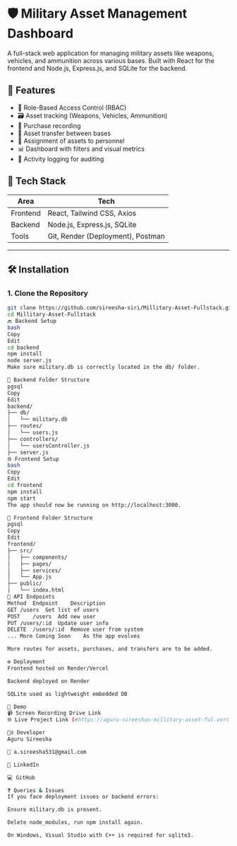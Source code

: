 # 🛡️ Military Asset Management Dashboard

A full-stack web application for managing military assets like weapons, vehicles, and ammunition across various bases. Built with React for the frontend and Node.js, Express.js, and SQLite for the backend.

## 📌 Features

- 🔐 Role-Based Access Control (RBAC)
- 🗃️ Asset tracking (Weapons, Vehicles, Ammunition)
- 🛒 Purchase recording
- 🔄 Asset transfer between bases
- 👥 Assignment of assets to personnel
- 📊 Dashboard with filters and visual metrics
- 🧾 Activity logging for auditing

## 🚀 Tech Stack

| Area        | Tech                                |
|-------------|-------------------------------------|
| Frontend    | React, Tailwind CSS, Axios          |
| Backend     | Node.js, Express.js, SQLite         |
| Tools       | Git, Render (Deployment), Postman   |

---

## 🛠️ Installation

### 1. Clone the Repository

```bash
git clone https://github.com/sireesha-siri/Millitary-Asset-Fullstack.git
cd Millitary-Asset-Fullstack
🔙 Backend Setup
bash
Copy
Edit
cd backend
npm install
node server.js
Make sure military.db is correctly located in the db/ folder.

📁 Backend Folder Structure
pgsql
Copy
Edit
backend/
├── db/
│   └── military.db
├── routes/
│   └── users.js
├── controllers/
│   └── usersController.js
├── server.js
🌐 Frontend Setup
bash
Copy
Edit
cd frontend
npm install
npm start
The app should now be running on http://localhost:3000.

📁 Frontend Folder Structure
pgsql
Copy
Edit
frontend/
├── src/
│   ├── components/
│   ├── pages/
│   ├── services/
│   └── App.js
├── public/
│   └── index.html
🔗 API Endpoints
Method	Endpoint	Description
GET	/users	Get list of users
POST	/users	Add new user
PUT	/users/:id	Update user info
DELETE	/users/:id	Remove user from system
...	More Coming Soon	As the app evolves

More routes for assets, purchases, and transfers are to be added.

⚙️ Deployment
Frontend hosted on Render/Vercel

Backend deployed on Render

SQLite used as lightweight embedded DB

🎥 Demo
📹 Screen Recording Drive Link
🌐 Live Project Link (#https://aguru-sireeshas-millitary-asset-ful.vercel.app/login)

🙋‍♀️ Developer
Aguru Sireesha

📧 a.sireesha531@gmail.com

💼 LinkedIn

💻 GitHub

❓ Queries & Issues
If you face deployment issues or backend errors:

Ensure military.db is present.

Delete node_modules, run npm install again.

On Windows, Visual Studio with C++ is required for sqlite3.
